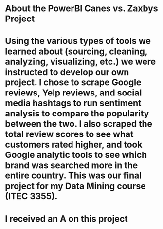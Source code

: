 # About the PowerBI Canes vs. Zaxbys Project

# Using the various types of tools we learned about (sourcing, cleaning, analyzing, visualizing, etc.) we were instructed to develop our own project. I chose to scrape Google reviews, Yelp reviews, and social media hashtags to run sentiment analysis to compare the popularity between the two. I also scraped the total review scores to see what customers rated higher, and took Google analytic tools to see which brand was searched more in the entire country. This was our final project for my Data Mining course (ITEC 3355).
# I received an A on this project
